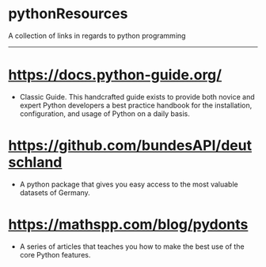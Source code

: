 # pythonResources
A collection of links in regards to python programming

---


# https://docs.python-guide.org/
- Classic Guide. This handcrafted guide exists to provide both novice and expert Python developers a best practice handbook for the installation, configuration, and usage of Python on a daily basis.

# https://github.com/bundesAPI/deutschland
 - A python package that gives you easy access to the most valuable datasets of Germany.

# https://mathspp.com/blog/pydonts
- A series of articles that teaches you how to make the best use of the core Python features. 

